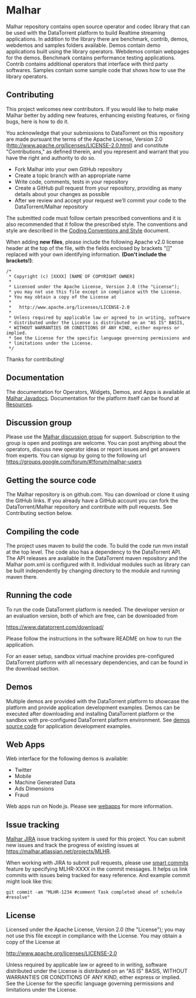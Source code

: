 Malhar
======
Malhar repository contains open source operator and codec library that can be used with the DataTorrent platform to build Realtime streaming applications. In addition to the library there are benchmark, contrib, demos, webdemos and samples folders available. Demos contain demo applications built using the library operators. Webdemos contain webpages for the demos. Benchmark contains performance testing applications. Contrib contains additional operators that interface with third party softwares. Samples contain some sample code that shows how to use the library operators.


Contributing
------------

This project welcomes new contributors.  If you would like to help make Malhar better by adding new features, enhancing existing features, or fixing bugs, here is how to do it.

You acknowledge that your submissions to DataTorrent on this repository are made pursuant the terms of the Apache License, Version 2.0 (http://www.apache.org/licenses/LICENSE-2.0.html) and constitute "Contributions," as defined therein, and you represent and warrant that you have the right and authority to do so.

  * Fork Malhar into your own GitHub repository
  * Create a topic branch with an appropriate name
  * Write code, comments, tests in your repository
  * Create a GitHub pull request from your repository, providing as many details about your changes as possible
  * After we review and accept your request we’ll commit your code to the DataTorrent/Malhar repository

The submitted code must follow certain prescribed conventions and it is also recommended that it follow the prescribed style. The conventions and style are described in the [Coding Conventions and Style](docs/CodingConventionsAndStyle.md) document.

When adding **new files**, please include the following Apache v2.0 license header at the top of the file, with the fields enclosed by brackets "[]" replaced with your own identifying information. **(Don't include the brackets!)**:

    /*
     * Copyright (c) [XXXX] [NAME OF COPYRIGHT OWNER]
     *
     * Licensed under the Apache License, Version 2.0 (the "License");
     * you may not use this file except in compliance with the License.
     * You may obtain a copy of the License at
     *
     *   http://www.apache.org/licenses/LICENSE-2.0
     *
     * Unless required by applicable law or agreed to in writing, software
     * distributed under the License is distributed on an "AS IS" BASIS,
     * WITHOUT WARRANTIES OR CONDITIONS OF ANY KIND, either express or implied.
     * See the License for the specific language governing permissions and
     * limitations under the License.
     */

Thanks for contributing!


Documentation
-------------

The documentation for Operators, Widgets, Demos, and Apps is available at [Malhar Javadocs](https://datatorrent.com/docs/apidocs/). Documentation
for the platform itself can be found at [Resources](https://datatorrent.com/resources.php).

Discussion group
--------------------

Please use the [Malhar discussion group](http://groups.google.com/group/malhar-users) for support. Subscription to the group is open and postings are welcome. You can post anything about the operators, discuss new operator ideas or report issues and get answers from experts. You can signup by going to the following url https://groups.google.com/forum/#!forum/malhar-users


Getting the source code
------------------------

The Malhar repository is on github.com. You can download or clone it using the GitHub links.  If you already have a GitHub account you can fork the DataTorrent/Malhar repository and contribute with pull requests.  See Contributing section below.


Compiling the code
----------------------

The project uses maven to build the code. To build the code run mvn install at the top level. The code also has a dependency to the DataTorrent API. The API releases are available in the DataTorrent maven repository and the Malhar pom.xml is configured with it. Individual modules such as library can be built independently by changing directory to the module and running maven there.

Running the code
-------------------

To run the code DataTorrent platform is needed. The developer version or an evaluation version, both of which are free, can be downloaded from 

https://www.datatorrent.com/download/

Please follow the instructions in the software README on how to run the application.  

For an easer setup, sandbox virtual machine provides pre-configured DataTorrent platform with all necessary dependencies, and can be found in the download section.


Demos
-------------------

Multiple demos are provided with the DataTorrent platform to showcase the platform and provide application development examples.  Demos can be executed after downloading and installing DataTorrent platform or the sandbox with pre-configured DataTorrent platform environment.  See [demos source code](https://github.com/DataTorrent/Malhar/tree/master/demos/src/main/java/com/datatorrent/demos) for application development examples.

Web Apps
-------------------

Web interface for the following demos is available:
- Twitter
- Mobile
- Machine Generated Data
- Ads Dimensions
- Fraud

Web apps run on Node.js. Please see [webapps](https://github.com/apache/incubator-apex-malhar/tree/master/web/demos) for more information.

Issue tracking
--------------------

[Malhar JIRA](https://malhar.atlassian.net/projects/MLHR) issue tracking system is used for this project.
You can submit new issues and track the progress of existing issues at https://malhar.atlassian.net/projects/MLHR.

When working with JIRA to submit pull requests, please use [smart commits](https://confluence.atlassian.com/display/AOD/Processing+JIRA+issues+with+commit+messages) feature by specifying MLHR-XXXX in the commit messages.
It helps us link commits with issues being tracked for easy reference.  And example commit might look like this:

    git commit -am "MLHR-1234 #comment Task completed ahead of schedule #resolve"


License
--------------------

Licensed under the Apache License, Version 2.0 (the "License"); you may not use this file except in compliance with the License. You may obtain a copy of the License at

http://www.apache.org/licenses/LICENSE-2.0

Unless required by applicable law or agreed to in writing, software distributed under the License is distributed on an "AS IS" BASIS, WITHOUT WARRANTIES OR CONDITIONS OF ANY KIND, either express or implied. See the License for the specific language governing permissions and limitations under the License.
